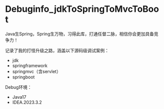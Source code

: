 # Debuginfo_jdkToSpringToMvcToBoot
Java生Spring，Spring生万物，习得此库，打通任督二脉，相信你会更加具备竞争力！

记录了我的打怪升级之路，涵盖以下源码级调试案例：
- jdk
- springframework
- springmvc（含servlet）
- springboot

Debug环境：
- Java17
- IDEA.2023.3.2
